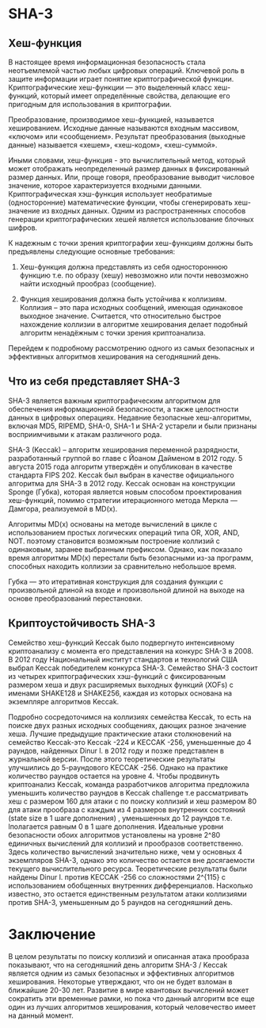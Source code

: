# SHA-3

## Хеш-функция

В настоящее время информационная безопасность стала неотъемлемой частью любых цифровых операций. Ключевой роль в защите информации играет понятие криптографической функции. Криптографические хеш-функции — это выделенный класс хеш-функций, который имеет определённые свойства, делающие его пригодным для использования в криптографии.

Преобразование, производимое хеш-функцией, называется хешированием. Исходные данные называются входным массивом, «ключом» или «сообщением». Результат преобразования (выходные данные) называется «хешем», «хеш-кодом», «хеш-суммой».

Иными словами, хеш-функция - это вычислительный метод, который может отображать неопределенный размер данных в фиксированный размер данных. Или, проще говоря, преобразование выводит числовое значение, которое характеризуется входными данными. Криптографическая хэш-функция использует необратимые (односторонние) математические функции, чтобы сгенерировать хеш-значение из входных данных. Одним из распространенных способов генерации криптографических хешей является использование блочных шифров.

К надежным с точки зрения криптографии хеш-функциям должны быть предъявлены следующие основные требования:

1. Хеш-функция должна представлять из себя одностороннюю функцию т.е. по образу (хешу) невозможно или почти невозможно найти исходный прообраз (сообщение).

2. Функция хеширования должна быть устойчива к коллизиям. Коллизия – это пара исходных сообщений, имеющая одинаковое выходное значение. Считается, что относительно быстрое нахождение коллизии в алгоритме хеширования делает подобный алгоритм ненадёжным с точки зрения криптоанализа.

Перейдем к подробному рассмотрению одного из самых безопасных и эффективных алгоритмов хеширования на сегодняшний день.

## Что из себя представляет SHA-3

SHA-3 является важным криптографическим алгоритмом для обеспечения информационной безопасности, а также целостности данных в цифровых операциях. Недавние безопасные хеш-алгоритмы, включая MD5, RIPEMD, SHA-0, SHA-1 и SHA-2 устарели и были признаны восприимчивыми к атакам различного рода.

SHA-3 (Keccak) – алгоритм хеширования переменной разрядности, разработанный группой во главе с Йоаном Дайменом в 2012 году. 5 августа 2015 года алгоритм утверждён и опубликован в качестве стандарта FIPS 202. Keccak был выбран в качестве официального алгоритма для SHA-3 в 2012 году. Keccak основан на конструкции Sponge (Губка), которая является новым способом проектирования хеш-функций, помимо стратегии итерационного метода Меркла — Дамгора, реализуемой в MD(x).

Алгоритмы MD(x) основаны на методе вычислений в цикле с использованием простых логических операций типа OR, XOR, AND, NOT. поэтому становится возможным построение коллизий с одинаковым, заранее выбранным префиксом. Однако, как показало время алгоритмы MD(x) перестали быть безопасными из-за программ, способных находить коллизии за сравнительно небольшое время.

Губка — это итеративная конструкция для создания функции с произвольной длиной на входе и произвольной длиной на выходе на основе преобразований перестановки.

## Криптоустойчивость SHA-3

Семейство хеш-функций Keccak было подвергнуто интенсивному криптоанализу с момента его представления на конкурс SHA-3 в 2008. В 2012 году Национальный институт стандартов и технологий США выбрал Keccak победителем конкурса SHA-3. Семейство SHA-3 состоит из четырех криптографических хэш-функций c фиксированным размером хеша и двух расширяемых выходных функций (XOFs) с именами SHAKE128 и SHAKE256, каждая из которых основана на экземпляре алгоритмов Keccak.

Подробно сосредоточимся на коллизиях семейства Keccak, то есть на поиске двух разных исходных сообщениях, дающих разное значение хеша. Лучшие предыдущие практические атаки столкновений на семейство Keccak-это Keccak -224 и KECCAK -256, уменьшенные до 4 раундов, найденных Dinur l. в 2012 году и позже представлен в журнальной версии. После этого теоретические результаты улучшились до 5-раундового KECCAK -256. Однако на практике количество раундов остается на уровне 4. Чтобы продвинуть криптоанализ Keccak, команда разработчиков алгоритма предложила уменьшить количество раундов в Keccak challenge т.е рассматривать хеш с размером 160 для атаки с по поиску коллизий и хеш размером 80 для атаки прообраза с каждым из 4 размеров внутренних состояний (state size в 1 шаге дополнения) , уменьшенных до 12 раундов т.е. lполагается равным 0 в 1 шаге дополнения. Идеальные уровни безопасности обоих алгоритмов установлены на уровне 2^80 единичных вычислений для коллизий и прообразов соответственно. Здесь количество вычислений значительно ниже, чем у основных 4 экземпляров SHA-3, однако это количество остается вне досягаемости текущего вычислительного ресурса. Теоретические результаты были найдены Dinur l. против KECCAK -256 со сложностями 2^{115} с использованием обобщенных внутренних дифференциалов. Насколько известно, это остается единственным результатом атаки коллизиями против SHA-3, уменьшенным до 5 раундов на сегодняшний день.

# Заключение

В целом результаты по поиску коллизий и описанная атака прообраза показывают, что на сегодняшний день алгоритм SHA-3 / Keccak является одним из самых безопасных и эффективных алгоритмов хеширования. Некоторые утверждают, что он не будет взломан в ближайшие 20-30 лет. Развитие в мире квантовых вычислений может сократить эти временные рамки, но пока что данный алгоритм все еще один из лучших алгоритмов хеширования, который человечество имеет на данный момент.